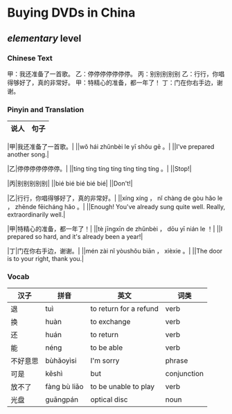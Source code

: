 # Buying DVDs in China
## *elementary* level

### Chinese Text
甲：我还准备了一首歌。
乙：停停停停停停停。
丙：别别别别别
乙：行行，你唱得够好了，真的非常好。
甲：特精心的准备，都一年了！
丁：门在你右手边，谢谢。

### Pinyin and Translation
|说人|句子|
|----|----|

|甲|我还准备了一首歌。|
||wǒ hái zhǔnbèi le yī shǒu gē 。|
||I've prepared another song.|

|乙|停停停停停停停。|
||tíng tíng tíng tíng tíng tíng tíng 。|
||Stop!|

|丙|别别别别别|
||bié bié bié bié bié|
||Don't!|

|乙|行行，你唱得够好了，真的非常好。|
||xíng xíng ， nǐ chàng de gòu hǎo le ， zhēnde fēicháng hǎo 。|
||Enough! You've already sung quite well. Really, extraordinarily well.|

|甲|特精心的准备，都一年了！|
||tè jīngxīn de zhǔnbèi ， dōu yī nián le ！|
||I prepared so hard, and it's already been a year!|

|丁|门在你右手边，谢谢。|
||mén zài nǐ yòushǒu biān ， xièxie 。|
||The door is to your right, thank you.|
### Vocab
|汉子|拼音|英文|词类|
|----|----|----|----|
|退|tuì|to return for a refund|verb|
|换|huàn|to exchange|verb|
|还|huán|to return|verb|
|能|néng|to be able|verb|
|不好意思|bùhǎoyìsi|I'm sorry|phrase|
|可是|kěshì|but|conjunction|
|放不了|fàng bù liǎo|to be unable to play|verb|
|光盘|guāngpán|optical disc|noun|